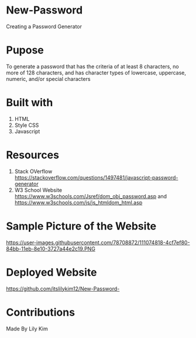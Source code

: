# New-Password 
Creating a Password Generator 

# Pupose 
To generate a password that has the criteria of at least 8 characters, no more of 128 characters, and has character types of lowercase, uppercase, numeric, and/or special characters

# Built with 
 1. HTML 
 2. Style CSS 
 3. Javascript 

 # Resources 
 1. Stack OVerflow 
    https://stackoverflow.com/questions/1497481/javascript-password-generator
 2. W3 School Website
    https://www.w3schools.com/Jsref/dom_obj_password.asp and 
    https://www.w3schools.com/js/js_htmldom_html.asp

# Sample Picture of the Website 
https://user-images.githubusercontent.com/78708872/111074818-4cf7ef80-84bb-11eb-8e10-3727a44e2c19.PNG

# Deployed Website 
https://github.com/itslilykim12/New-Password-

# Contributions 
Made By Lily Kim 